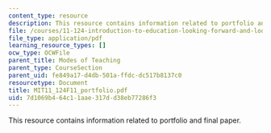 ```yaml
---
content_type: resource
description: This resource contains information related to portfolio and final paper.
file: /courses/11-124-introduction-to-education-looking-forward-and-looking-back-on-education-fall-2011/7d1069b464c11aae317dd38eb77286f3_MIT11_124F11_portfolio.pdf
file_type: application/pdf
learning_resource_types: []
ocw_type: OCWFile
parent_title: Modes of Teaching
parent_type: CourseSection
parent_uid: fe849a17-d4db-501a-ffdc-dc517b8137c0
resourcetype: Document
title: MIT11_124F11_portfolio.pdf
uid: 7d1069b4-64c1-1aae-317d-d38eb77286f3
---
```

This resource contains information related to portfolio and final paper.

